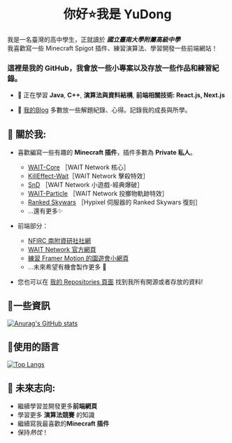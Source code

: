 <h1 align="center">你好⭐我是 YuDong</h1>

我是一名臺灣的高中學生，正就讀於 ***國立臺南大學附屬高級中學***  
我喜歡寫一些 Minecraft Spigot 插件、練習演算法、學習開發一些前端網站！

### 這裡是我的 **GitHub**，我會放一些小專案以及存放一些作品和練習紀錄。 

* 🌱 正在學習 **Java**, **C++**, **演算法與資料結構**, **前端相關技術: React.js, Next.js** 

* 🎃 [我的Blog](https://yudong-0222.github.io) 多數放一些解題紀錄、心得。記錄我的成長與所學。

## 🌭 關於我:  
+ 喜歡編寫一些有趣的 **Minecraft 插件**，插件多數為 **Private 私人**。    
  * [WAIT-Core](https://github.com/yudong-0222/waitcore) ［WAIT Network 核心］  
  * [KillEffect-Wait](https://github.com/yudong-0222/killeffect-wait)［WAIT Network 擊殺特效］  
  * [SnD](https://github.com/yudong-0222/SnD) ［WAIT Network 小遊戲-經典爆破］    
  * [WAIT-Particle](https://github.com/yudong-0222/waitparticle) ［WAIT Network 投擲物軌跡特效］
  * [Ranked Skywars](https://github.com/NINJADOGE-01/RankedSkywars) ［Hypixel 伺服器的 Ranked Skywars 復刻］    
  * ...還有更多✨
+ 前端部分：
  * [NFIRC 南附資研社社網](https://nfirc.vercel.app/)
  * [WAIT Network 官方網頁](https://waitmc.top)
  * [練習 Framer Motion 的園遊會小網頁](https://github.com/YuDong-0222/2023tntcshschoolmarket)
  * ...未來希望有機會製作更多 🍕

+ 您也可以在 [我的 Repositories 頁面](https://github.com/YuDong-0222?tab=repositories) 找到我所有開源或者存放的資料!

## 🧀一些資訊

[![Anurag's GitHub stats](https://github-readme-stats.vercel.app/api?username=YuDong-0222&count_private=true&show_icons=true&theme=dracula)](https://github.com/anuraghazra/github-readme-stats)

## 🍜使用的語言 
[![Top Langs](https://github-readme-stats.vercel.app/api/top-langs/?username=YuDong-0222&theme=dracula)](https://github.com/anuraghazra/github-readme-stats)


## 🍟 未來志向:
- 繼續學習並開發更多**前端網頁**
- 學習更多 **演算法競賽** 的知識
- 繼續寫我最喜歡的**Minecraft 插件**
- 保持*熱忱*！

